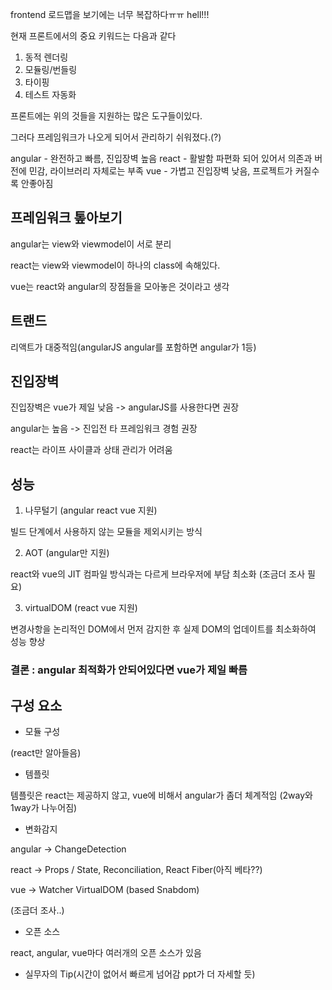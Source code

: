 frontend 로드맵을 보기에는 너무 복잡하다ㅠㅠ hell!!!

현재 프론트에서의 중요 키워드는 다음과 같다
 
1. 동적 렌더링
2. 모듈링/번들링
3. 타이핑
4. 테스트 자동화

프론트에는 위의 것들을 지원하는 많은 도구들이있다.

그러다 프레임워크가 나오게 되어서 관리하기 쉬워졌다.(?)

angular - 완전하고 빠름, 진입장벽 높음
react - 활발함 파편화 되어 있어서 의존과 버전에 민감, 라이브러리 자체로는 부족
vue - 가볍고 진입장벽 낮음, 프로젝트가 커질수록 안좋아짐

## 프레임워크 톺아보기

angular는 view와 viewmodel이 서로 분리

react는 view와 viewmodel이 하나의 class에 속해있다.

vue는 react와 angular의 장점들을 모아놓은 것이라고 생각

## 트랜드

리액트가 대중적임(angularJS angular를 포함하면 angular가 1등)

## 진입장벽

진입장벽은 vue가 제일 낮음 -> angularJS를 사용한다면 권장

angular는 높음 -> 진입전 타 프레임워크 경험 권장

react는 라이프 사이클과 상태 관리가 어려움

## 성능

1. 나무털기 (angular react vue 지원)

빌드 단계에서 사용하지 않는 모듈을 제외시키는 방식

2. AOT (angular만 지원)

react와 vue의 JIT 컴파일 방식과는 다르게 브라우저에 부담 최소화 (조금더 조사 필요)

3. virtualDOM (react vue 지원)

변경사항을 논리적인 DOM에서 먼저 감지한 후 실제 DOM의 업데이트를 최소화하여 성능 향상

### 결론 : angular 최적화가 안되어있다면 vue가 제일 빠름

## 구성 요소

- 모듈 구성

(react만 알아들음)

- 템플릿

템플릿은 react는 제공하지 않고, vue에 비해서 angular가 좀더 체계적임 (2way와 1way가 나누어짐)

- 변화감지

angular -> ChangeDetection

react -> Props / State, Reconciliation, React Fiber(아직 베타??)

vue -> Watcher VirtualDOM (based Snabdom)

 (조금더 조사..)

- 오픈 소스

react, angular, vue마다 여러개의 오픈 소스가 있음

- 실무자의 Tip(시간이 없어서 빠르게 넘어감 ppt가 더 자세할 듯)